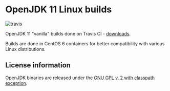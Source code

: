 OpenJDK 11 Linux builds
=======================

[![travis](https://travis-ci.org/ojdkbuild/contrib_jdk10u-ci.svg)](https://travis-ci.org/ojdkbuild/contrib_jdk11u-ci/builds)

OpenJDK 11 "vanilla" builds done on Travis CI - [downloads](https://github.com/ojdkbuild/contrib_jdk11u-ci/releases).

Builds are done in CentOS 6 containers for better compatibility with various Linux distributions.

License information
-------------------

OpenJDK binaries are released under the [GNU GPL v. 2 with classpath exception](https://github.com/ojdkbuild/contrib_jdk11u-ci/blob/master/LICENSE).


